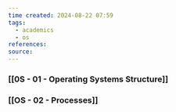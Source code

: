 ```yaml
---
time created: 2024-08-22 07:59
tags:
  - academics
  - os
references: 
source:
---
```

### [[0S - 01 - Operating Systems Structure]]
### [[OS - 02 - Processes]]
